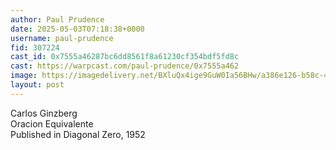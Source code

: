 ```yaml
---
author: Paul Prudence
date: 2025-05-03T07:18:38+0000
username: paul-prudence
fid: 307224
cast_id: 0x7555a46287bc6dd8561f8a61230cf354bdf5fd8c
cast: https://warpcast.com/paul-prudence/0x7555a462
image: https://imagedelivery.net/BXluQx4ige9GuW0Ia56BHw/a386e126-b58c-43ed-80a4-398923431700/original
layout: post
---
```

Carlos Ginzberg  
Oracion Equivalente  
Published in Diagonal Zero, 1952  

<img src='https://imagedelivery.net/BXluQx4ige9GuW0Ia56BHw/a386e126-b58c-43ed-80a4-398923431700/original' alt='' referrerpolicy='no-referrer'/>
<img src='https://imagedelivery.net/BXluQx4ige9GuW0Ia56BHw/19b17d23-3280-4170-db0b-7f3844b62b00/original' alt='' referrerpolicy='no-referrer'/>